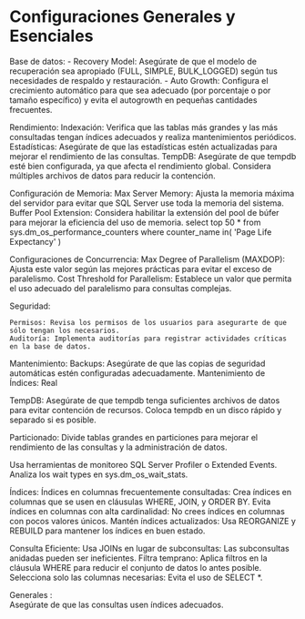  

 
# Configuraciones Generales y Esenciales 

Base de datos: 
    - Recovery Model: Asegúrate de que el modelo de recuperación sea apropiado (FULL, SIMPLE, BULK_LOGGED) según tus necesidades de respaldo y restauración.
    - Auto Growth: Configura el crecimiento automático para que sea adecuado (por porcentaje o por tamaño específico) y evita el autogrowth en pequeñas cantidades frecuentes.

Rendimiento:
	Indexación: Verifica que las tablas más grandes y las más consultadas tengan índices adecuados y realiza mantenimientos periódicos.
	Estadísticas: Asegúrate de que las estadísticas estén actualizadas para mejorar el rendimiento de las consultas.
	TempDB: Asegúrate de que tempdb esté bien configurada, ya que afecta el rendimiento global. Considera múltiples archivos de datos para reducir la contención.


Configuración de Memoria:
	Max Server Memory: Ajusta la memoria máxima del servidor para evitar que SQL Server use toda la memoria del sistema.
	Buffer Pool Extension: Considera habilitar la extensión del pool de búfer para mejorar la eficiencia del uso de memoria.
	select top 50 * from sys.dm_os_performance_counters  where counter_name in( 'Page Life Expectancy' )

Configuraciones de Concurrencia:
	Max Degree of Parallelism (MAXDOP): Ajusta este valor según las mejores prácticas para evitar el exceso de paralelismo.
	Cost Threshold for Parallelism: Establece un valor que permita el uso adecuado del paralelismo para consultas complejas.

Seguridad:

	Permisos: Revisa los permisos de los usuarios para asegurarte de que sólo tengan los necesarios.
	Auditoría: Implementa auditorías para registrar actividades críticas en la base de datos.

Mantenimiento:
	Backups: Asegúrate de que las copias de seguridad automáticas estén configuradas adecuadamente.
	Mantenimiento de Índices: Real
	

TempDB:
	Asegúrate de que tempdb tenga suficientes archivos de datos para evitar contención de recursos.
	Coloca tempdb en un disco rápido y separado si es posible.


Particionado:
	Divide tablas grandes en particiones para mejorar el rendimiento de las consultas y la administración de datos.


Usa herramientas de monitoreo 
	SQL Server Profiler o Extended Events.
	Analiza los wait types en sys.dm_os_wait_stats.


Índices:
	Índices en columnas frecuentemente consultadas: Crea índices en columnas que se usen en cláusulas WHERE, JOIN, y ORDER BY.
	Evita índices en columnas con alta cardinalidad: No crees índices en columnas con pocos valores únicos.
	Mantén índices actualizados: Usa REORGANIZE y REBUILD para mantener los índices en buen estado.

Consulta Eficiente:
	Usa JOINs en lugar de subconsultas: Las subconsultas anidadas pueden ser ineficientes.
	Filtra temprano: Aplica filtros en la cláusula WHERE para reducir el conjunto de datos lo antes posible.
	Selecciona solo las columnas necesarias: Evita el uso de SELECT *.


Generales :  
	Asegúrate de que las consultas usen índices adecuados.
